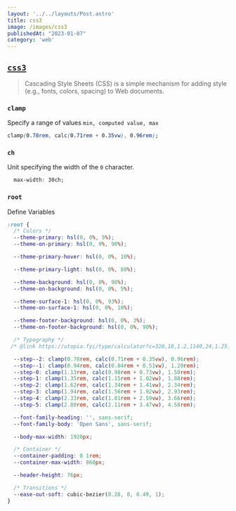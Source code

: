 ```yaml
---
layout: '../../layouts/Post.astro'
title: css3
image: /images/css3
publishedAt: "2023-01-07"
category: 'web'
---
```


## [`css3`](https://www.w3.org/Style/CSS/current-work.en.html)
<blockquote>Cascading Style Sheets (CSS) is a simple mechanism for adding style (e.g., fonts, colors, spacing) to Web documents.</blockquote>

### `clamp`
Specify a range of values `min, computed value, max`
```css
clamp(0.78rem, calc(0.71rem + 0.35vw), 0.96rem);
```

### `ch`
Unit specifying the width of the `0` character.
```css
  max-width: 30ch;
```

### `root`
Define Variables
```css
:root {
  /* Colors */
  --theme-primary: hsl(0, 0%, 5%);
  --theme-on-primary: hsl(0, 0%, 90%);

  --theme-primary-hover: hsl(0, 0%, 10%);

  --theme-primary-light: hsl(0, 0%, 80%);

  --theme-background: hsl(0, 0%, 98%);
  --theme-on-background: hsl(0, 0%, 5%);

  --theme-surface-1: hsl(0, 0%, 93%);
  --theme-on-surface-1: hsl(0, 0%, 10%);

  --theme-footer-background: hsl(0, 0%, 3%);
  --theme-on-footer-background: hsl(0, 0%, 90%);

  /* Typography */
 /* @link https://utopia.fyi/type/calculator?c=320,18,1.2,1140,24,1.25,5,2,&s=0.75|0.5|0.25,1.5|2|3|4|6,s-l */

  --step--2: clamp(0.78rem, calc(0.71rem + 0.35vw), 0.96rem);
  --step--1: clamp(0.94rem, calc(0.84rem + 0.51vw), 1.20rem);
  --step-0: clamp(1.13rem, calc(0.98rem + 0.73vw), 1.50rem);
  --step-1: clamp(1.35rem, calc(1.15rem + 1.02vw), 1.88rem);
  --step-2: clamp(1.62rem, calc(1.34rem + 1.41vw), 2.34rem);
  --step-3: clamp(1.94rem, calc(1.56rem + 1.92vw), 2.93rem);
  --step-4: clamp(2.33rem, calc(1.81rem + 2.59vw), 3.66rem);
  --step-5: clamp(2.80rem, calc(2.11rem + 3.47vw), 4.58rem);

  --font-family-heading: '', sans-serif;
  --font-family-body: 'Open Sans', sans-serif;

  --body-max-width: 1920px;

  /* Container */
  --container-padding: 0 1rem;
  --container-max-width: 860px;

  --header-height: 76px;

  /* Transitions */
  --ease-out-soft: cubic-bezier(0.28, 0, 0.49, 1);
}
```